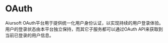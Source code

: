 # OAuth

Aiursoft OAuth平台用于提供统一化用户身份认证，以实现持续的用户登录体验。用户的登录状态由本平台独立保持，而其它子服务都可以通过OAuth API来获取到当前已登录的用户信息。